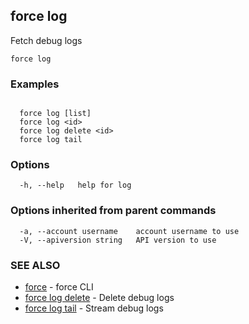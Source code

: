 ## force log

Fetch debug logs

```
force log
```

### Examples

```

  force log [list]
  force log <id>
  force log delete <id>
  force log tail

```

### Options

```
  -h, --help   help for log
```

### Options inherited from parent commands

```
  -a, --account username    account username to use
  -V, --apiversion string   API version to use
```

### SEE ALSO

* [force](force.md)	 - force CLI
* [force log delete](force_log_delete.md)	 - Delete debug logs
* [force log tail](force_log_tail.md)	 - Stream debug logs

